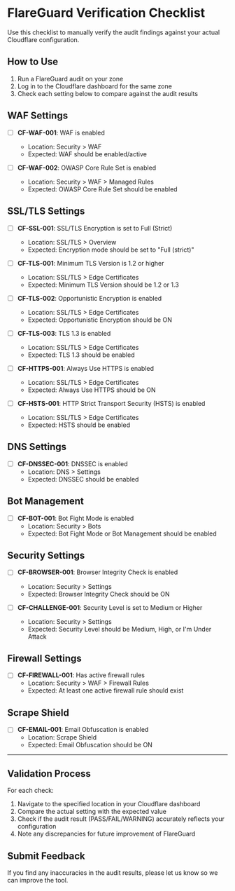 # FlareGuard Verification Checklist

Use this checklist to manually verify the audit findings against your actual Cloudflare configuration.

## How to Use
1. Run a FlareGuard audit on your zone
2. Log in to the Cloudflare dashboard for the same zone
3. Check each setting below to compare against the audit results

## WAF Settings
- [ ] **CF-WAF-001**: WAF is enabled
  - Location: Security > WAF
  - Expected: WAF should be enabled/active

- [ ] **CF-WAF-002**: OWASP Core Rule Set is enabled
  - Location: Security > WAF > Managed Rules
  - Expected: OWASP Core Rule Set should be enabled

## SSL/TLS Settings
- [ ] **CF-SSL-001**: SSL/TLS Encryption is set to Full (Strict)
  - Location: SSL/TLS > Overview
  - Expected: Encryption mode should be set to "Full (strict)"

- [ ] **CF-TLS-001**: Minimum TLS Version is 1.2 or higher
  - Location: SSL/TLS > Edge Certificates
  - Expected: Minimum TLS Version should be 1.2 or 1.3

- [ ] **CF-TLS-002**: Opportunistic Encryption is enabled
  - Location: SSL/TLS > Edge Certificates
  - Expected: Opportunistic Encryption should be ON

- [ ] **CF-TLS-003**: TLS 1.3 is enabled
  - Location: SSL/TLS > Edge Certificates
  - Expected: TLS 1.3 should be enabled

- [ ] **CF-HTTPS-001**: Always Use HTTPS is enabled
  - Location: SSL/TLS > Edge Certificates
  - Expected: Always Use HTTPS should be ON

- [ ] **CF-HSTS-001**: HTTP Strict Transport Security (HSTS) is enabled
  - Location: SSL/TLS > Edge Certificates
  - Expected: HSTS should be enabled

## DNS Settings
- [ ] **CF-DNSSEC-001**: DNSSEC is enabled
  - Location: DNS > Settings
  - Expected: DNSSEC should be enabled

## Bot Management
- [ ] **CF-BOT-001**: Bot Fight Mode is enabled
  - Location: Security > Bots
  - Expected: Bot Fight Mode or Bot Management should be enabled

## Security Settings
- [ ] **CF-BROWSER-001**: Browser Integrity Check is enabled
  - Location: Security > Settings
  - Expected: Browser Integrity Check should be ON

- [ ] **CF-CHALLENGE-001**: Security Level is set to Medium or Higher
  - Location: Security > Settings
  - Expected: Security Level should be Medium, High, or I'm Under Attack

## Firewall Settings
- [ ] **CF-FIREWALL-001**: Has active firewall rules
  - Location: Security > WAF > Firewall Rules
  - Expected: At least one active firewall rule should exist

## Scrape Shield
- [ ] **CF-EMAIL-001**: Email Obfuscation is enabled
  - Location: Scrape Shield
  - Expected: Email Obfuscation should be ON

---

## Validation Process
For each check:
1. Navigate to the specified location in your Cloudflare dashboard
2. Compare the actual setting with the expected value
3. Check if the audit result (PASS/FAIL/WARNING) accurately reflects your configuration
4. Note any discrepancies for future improvement of FlareGuard

## Submit Feedback
If you find any inaccuracies in the audit results, please let us know so we can improve the tool. 